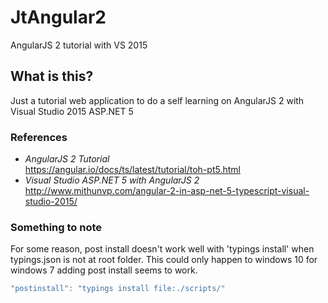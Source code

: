 # JtAngular2
AngularJS 2 tutorial with VS 2015

## What is this?
Just a tutorial web application to do a self learning on AngularJS 2 with Visual Studio 2015 ASP.NET 5

### References
* *AngularJS 2 Tutorial*  
https://angular.io/docs/ts/latest/tutorial/toh-pt5.html  
* *Visual Studio ASP.NET 5 with AngularJS 2*  
http://www.mithunvp.com/angular-2-in-asp-net-5-typescript-visual-studio-2015/


### Something to note
For some reason, post install doesn't work well with 'typings install' when typings.json is not at root folder.
This could only happen to windows 10 for windows 7 adding post install seems to work.  
```javascript
"postinstall": "typings install file:./scripts/" 
```
